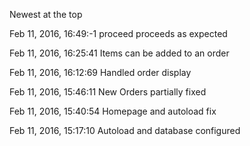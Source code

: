 Newest at the top

Feb 11, 2016, 16:49:-1 proceed proceeds as expected 

Feb 11, 2016, 16:25:41 Items can be added to an order

Feb 11, 2016, 16:12:69 Handled order display

Feb 11, 2016, 15:46:11 New Orders partially fixed

Feb 11, 2016, 15:40:54 Homepage and autoload fix

Feb 11, 2016, 15:17:10 Autoload and database configured
